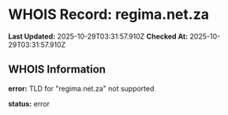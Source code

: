 # WHOIS Record: regima.net.za

**Last Updated:** 2025-10-29T03:31:57.910Z
**Checked At:** 2025-10-29T03:31:57.910Z

## WHOIS Information

**error:** TLD for "regima.net.za" not supported

**status:** error


